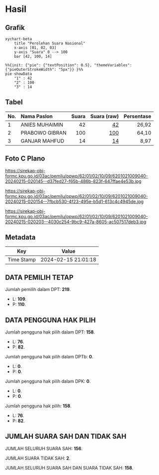 # Hasil

## Grafik

```mermaid
xychart-beta
    title "Perolehan Suara Nasional"
    x-axis [01, 02, 03]
    y-axis "Suara" 0 --> 100
    bar [42, 100, 14]
```

```mermaid
%%{init: {"pie": {"textPosition": 0.5}, "themeVariables": {"pieOuterStrokeWidth": "5px"}} }%%
pie showData
    "1" : 42
    "2" : 100
    "3" : 14
```

## Tabel

| No. | Nama Paslon    | Suara | Suara (raw) | Persentase |
|:--- |:-------------- | -----:| -----------:| ----------:|
| 1   | ANIES MUHAIMIN | 42    | [42][p-1]   | 26,92      |
| 2   | PRABOWO GIBRAN | 100   | [100][p-2]  | 64,10      |
| 3   | GANJAR MAHFUD  | 14    | [14][p-3]   | 8,97       |


[p-1]: https://github.com/gigit-pemilu/pemilu-2024/blob/main/pilpres/hitung-suara/sub/62-kalimantan-tengah/sub/01-kotawaringin-barat/sub/02-arut-selatan/sub/1009-baru/sub/040-tps/sub/paslon-1.txt
[p-2]: https://github.com/gigit-pemilu/pemilu-2024/blob/main/pilpres/hitung-suara/sub/62-kalimantan-tengah/sub/01-kotawaringin-barat/sub/02-arut-selatan/sub/1009-baru/sub/040-tps/sub/paslon-2.txt
[p-3]: https://github.com/gigit-pemilu/pemilu-2024/blob/main/pilpres/hitung-suara/sub/62-kalimantan-tengah/sub/01-kotawaringin-barat/sub/02-arut-selatan/sub/1009-baru/sub/040-tps/sub/paslon-3.txt

## Foto C Plano

https://sirekap-obj-formc.kpu.go.id/03ac/pemilu/ppwp/62/01/02/10/09/6201021009040-20240215-020145--d37fed27-f65b-486b-823f-647ffae4e53b.jpg

https://sirekap-obj-formc.kpu.go.id/03ac/pemilu/ppwp/62/01/02/10/09/6201021009040-20240215-020154--7fbcb530-4f23-495e-b5d1-613c4c4945de.jpg

https://sirekap-obj-formc.kpu.go.id/03ac/pemilu/ppwp/62/01/02/10/09/6201021009040-20240215-020203--4030c254-9bc9-427a-8605-ac507517deb3.jpg


## Metadata

| Key        | Value               |
| ---------- | ------------------- |
| Time Stamp | 2024-02-15 21:01:18 |


## DATA PEMILIH TETAP

Jumlah pemilih dalam DPT: **219**.
 * L: **109**.
 * P: **110**.

## DATA PENGGUNA HAK PILIH

Jumlah pengguna hak pilih dalam DPT: **158**.
 * L: **76**.
 * P: **82**.

Jumlah pengguna hak pilih dalam DPTb: **0**.
 * L: **0**.
 * P: **0**.

Jumlah pengguna hak pilih dalam DPK: **0**.
 * L: **0**.
 * P: **0**.

Jumlah pengguna hak pilih: **158**.
 * L: **76**.
 * P: **82**.

## JUMLAH SUARA SAH DAN TIDAK SAH

JUMLAH SELURUH SUARA SAH: **156**.

JUMLAH SUARA TIDAK SAH: **2**.

JUMLAH SELURUH SUARA SAH DAN SUARA TIDAK SAH: **158**.


